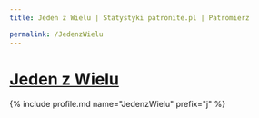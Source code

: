 ```yaml
---
title: Jeden z Wielu | Statystyki patronite.pl | Patromierz

permalink: /JedenzWielu
---
```


# [Jeden z Wielu](https://patronite.pl/JedenzWielu)

{% include profile.md name="JedenzWielu" prefix="j" %}
